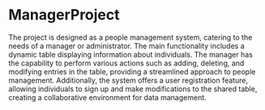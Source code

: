 # ManagerProject
The project is designed as a people management system, catering to the needs of a manager or administrator. The main functionality includes a dynamic table displaying information about individuals. The manager has the capability to perform various actions such as adding, deleting, and modifying entries in the table, providing a streamlined approach to people management. Additionally, the system offers a user registration feature, allowing individuals to sign up and make modifications to the shared table, creating a collaborative environment for data management.
